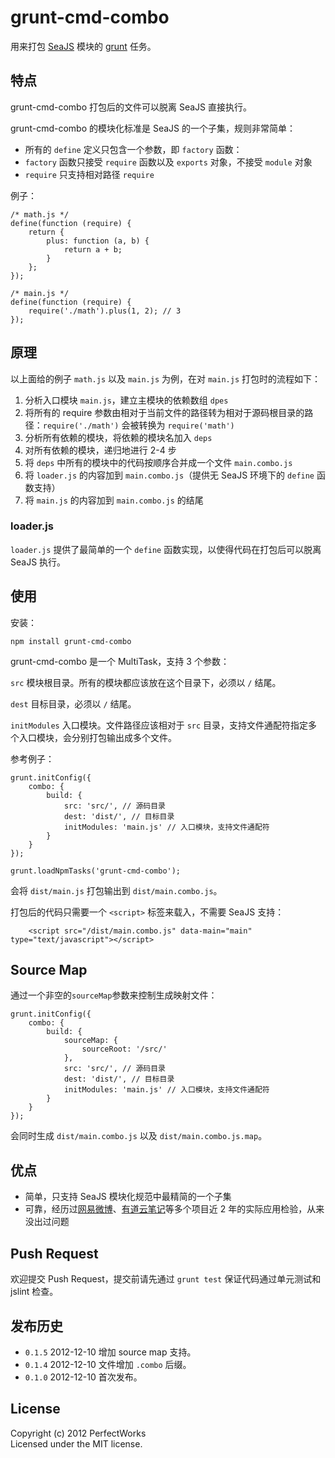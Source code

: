 # grunt-cmd-combo

用来打包 [SeaJS] 模块的 [grunt] 任务。

## 特点

grunt-cmd-combo 打包后的文件可以脱离 SeaJS 直接执行。

grunt-cmd-combo 的模块化标准是 SeaJS 的一个子集，规则非常简单：

* 所有的 `define` 定义只包含一个参数，即 `factory` 函数：
* `factory` 函数只接受 `require` 函数以及 `exports` 对象，不接受 `module` 对象
* `require` 只支持相对路径 `require`

例子：

```
/* math.js */
define(function (require) {
    return {
        plus: function (a, b) {
            return a + b;
        }
    };
});

/* main.js */
define(function (require) {
    require('./math').plus(1, 2); // 3
});
```

## 原理

以上面给的例子 `math.js` 以及 `main.js` 为例，在对 `main.js` 打包时的流程如下：

1. 分析入口模块 `main.js`，建立主模块的依赖数组 `dpes`
1. 将所有的 require 参数由相对于当前文件的路径转为相对于源码根目录的路径：`require('./math')` 会被转换为 `require('math')`
1. 分析所有依赖的模块，将依赖的模块名加入 `deps`
1. 对所有依赖的模块，递归地进行 2-4 步
1. 将 `deps` 中所有的模块中的代码按顺序合并成一个文件 `main.combo.js`
1. 将 `loader.js` 的内容加到 `main.combo.js`（提供无 SeaJS 环境下的 `define` 函数支持）
1. 将 `main.js` 的内容加到 `main.combo.js` 的结尾

### loader.js

`loader.js` 提供了最简单的一个 `define` 函数实现，以使得代码在打包后可以脱离 SeaJS 执行。

## 使用

安装：

```
npm install grunt-cmd-combo
```

grunt-cmd-combo 是一个 MultiTask，支持 3 个参数：

`src` 模块根目录。所有的模块都应该放在这个目录下，必须以 `/` 结尾。

`dest` 目标目录，必须以 `/` 结尾。

`initModules` 入口模块。文件路径应该相对于 `src` 目录，支持文件通配符指定多个入口模块，会分别打包输出成多个文件。

参考例子：

```
grunt.initConfig({
    combo: {
        build: {
            src: 'src/', // 源码目录
            dest: 'dist/', // 目标目录
            initModules: 'main.js' // 入口模块，支持文件通配符
        }
    }
});

grunt.loadNpmTasks('grunt-cmd-combo');
```

会将 `dist/main.js` 打包输出到 `dist/main.combo.js`。

打包后的代码只需要一个 `<script>` 标签来载入，不需要 SeaJS 支持：

```
    <script src="/dist/main.combo.js" data-main="main" type="text/javascript"></script>
```
## Source Map

通过一个非空的`sourceMap`参数来控制生成映射文件：

```
grunt.initConfig({
    combo: {
        build: {
            sourceMap: {
                sourceRoot: '/src/'
            },
            src: 'src/', // 源码目录
            dest: 'dist/', // 目标目录
            initModules: 'main.js' // 入口模块，支持文件通配符
        }
    }
});
```

会同时生成 `dist/main.combo.js` 以及 `dist/main.combo.js.map`。

## 优点

* 简单，只支持 SeaJS 模块化规范中最精简的一个子集
* 可靠，经历过[网易微博]、[有道云笔记]等多个项目近 2 年的实际应用检验，从来没出过问题

## Push Request

欢迎提交 Push Request，提交前请先通过 `grunt test` 保证代码通过单元测试和 jslint 检查。

## 发布历史

* `0.1.5` 2012-12-10 增加 source map 支持。
* `0.1.4` 2012-12-10 文件增加 `.combo` 后缀。
* `0.1.0` 2012-12-10 首次发布。

## License
Copyright (c) 2012 PerfectWorks  
Licensed under the MIT license.

[SeaJS]: http://seajs.org
[grunt]: http://gruntjs.com
[网易微博]: http://t.163.com
[有道云笔记]: http://note.youdao.com
